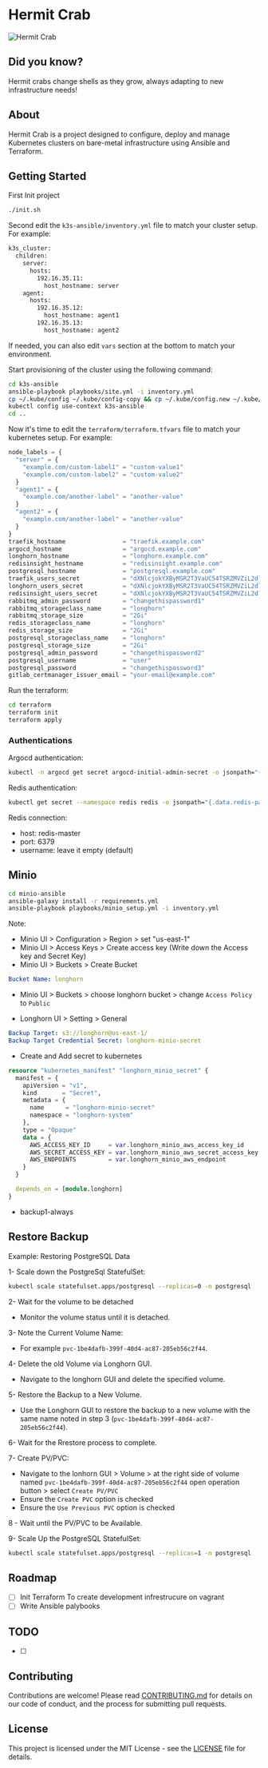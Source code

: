 # Hermit Crab

![Hermit Crab](.images/hermit-crab.png)

## Did you know?

Hermit crabs change shells as they grow, always adapting to new infrastructure needs!

## About

Hermit Crab is a project designed to configure, deploy and manage Kubernetes clusters on bare-metal infrastructure using Ansible and Terraform.

## Getting Started

First Init project

```bash
./init.sh
```

Second edit the `k3s-ansible/inventory.yml` file to match your cluster setup. For example:

```bash
k3s_cluster:
  children:
    server:
      hosts:
        192.16.35.11:
          host_hostname: server
    agent:
      hosts:
        192.16.35.12:
          host_hostname: agent1
        192.16.35.13:
          host_hostname: agent2
```

If needed, you can also edit `vars` section at the bottom to match your environment.

Start provisioning of the cluster using the following command:

```bash
cd k3s-ansible
ansible-playbook playbooks/site.yml -i inventory.yml
cp ~/.kube/config ~/.kube/config-copy && cp ~/.kube/config.new ~/.kube/config
kubectl config use-context k3s-ansible
cd ..
```

Now it's time to edit the `terraform/terraform.tfvars` file to match your kubernetes setup. For example:

```tf
node_labels = {
  "server" = {
    "example.com/custom-label1" = "custom-value1"
    "example.com/custom-label2" = "custom-value2"
  }
  "agent1" = {
    "example.com/another-label" = "another-value"
  }
  "agent2" = {
    "example.com/another-label" = "another-value"
  }
}
traefik_hostname                = "traefik.example.com"
argocd_hostname                 = "argocd.example.com"
longhorn_hostname               = "longhorn.example.com"
redisinsight_hostname           = "redisinsight.example.com"
postgresql_hostname             = "postgresql.example.com"
traefik_users_secret            = "dXNlcjokYXByMSR2T3VaUC54TSRZMVZiL2dlQUNPTEl0bWNodWxHd0YxCgo="
longhorn_users_secret           = "dXNlcjokYXByMSR2T3VaUC54TSRZMVZiL2dlQUNPTEl0bWNodWxHd0YxCgo="
redisinsight_users_secret       = "dXNlcjokYXByMSR2T3VaUC54TSRZMVZiL2dlQUNPTEl0bWNodWxHd0YxCgo="
rabbitmq_admin_password         = "changethispassword1"
rabbitmq_storageclass_name      = "longhorn"
rabbitmq_storage_size           = "2Gi"
redis_storageclass_name         = "longhorn"
redis_storage_size              = "2Gi"
postgresql_storageclass_name    = "longhorn"
postgresql_storage_size         = "2Gi"
postgresql_admin_password       = "changethispassword2"
postgresql_username             = "user"
postgresql_password             = "changethispassword3"
gitlab_certmanager_issuer_email = "your-email@example.com"
```

Run the terraform:

```bash
cd terraform
terraform init
terraform apply
```

### Authentications

Argocd authentication:

```bash
kubectl -n argocd get secret argocd-initial-admin-secret -o jsonpath="{.data.password}" | base64 -d
```

Redis authentication:

```bash
kubectl get secret --namespace redis redis -o jsonpath="{.data.redis-password}" | base64 -d
```

Redis connection:

- host: redis-master
- port: 6379
- username: leave it empty (default)

## Minio

```bash
cd minio-ansible
ansible-galaxy install -r requirements.yml
ansible-playbook playbooks/minio_setup.yml -i inventory.yml
```

Note:

- Minio UI > Configuration > Region > set "us-east-1"
- Minio UI > Access Keys > Create access key (Write down the Access key and Secret Key)
- Minio UI > Buckets > Create Bucket

```yaml
Bucket Name: longhorn
```

- Minio UI > Buckets > choose longhorn bucket > change `Access Policy` to `Public`

- Longhorn UI > Setting > General

```yaml
Backup Target: s3://longhorn@us-east-1/
Backup Target Credential Secret: longhorn-minio-secret
```

- Create and Add secret to kubernetes

```tf
resource "kubernetes_manifest" "longhorn_minio_secret" {
  manifest = {
    apiVersion = "v1",
    kind       = "Secret",
    metadata = {
      name      = "longhorn-minio-secret"
      namespace = "longhorn-system"
    },
    type = "Opaque"
    data = {
      AWS_ACCESS_KEY_ID     = var.longhorn_minio_aws_access_key_id
      AWS_SECRET_ACCESS_KEY = var.longhorn_minio_aws_secret_access_key
      AWS_ENDPOINTS         = var.longhorn_minio_aws_endpoint
    }
  }

  depends_on = [module.longhorn]
}
```

- backup1-always

## Restore Backup

Example: Restoring PostgreSQL Data

1- Scale down the PostgreSql StatefulSet:

```bash
kubectl scale statefulset.apps/postgresql --replicas=0 -n postgresql
```

2- Wait for the volume to be detached

- Monitor the volume status until it is detached.

3- Note the Current Volume Name:

- For example `pvc-1be4dafb-399f-40d4-ac87-205eb56c2f44`.

4- Delete the old Volume via Longhorn GUI.

- Navigate to the longhorn GUI and delete the specified volume.

5- Restore the Backup to a New Volume.

- Use the Longhorn GUI to restore the backup to a new volume with the same name noted in step 3 (`pvc-1be4dafb-399f-40d4-ac87-205eb56c2f44`).

6- Wait for the Rrestore process to complete.

7- Create PV/PVC:

- Navigate to the lonhorn GUI > Volume > at the right side of volume named `pvc-1be4dafb-399f-40d4-ac87-205eb56c2f44` open operation button > select `Create PV/PVC`
- Ensure the `Create PVC` option is checked
- Ensure the `Use Previous PVC` option is checked

8 - Wait until the PV/PVC to be Available.

9- Scale Up the PostgreSQL StatefulSet:

```bash
kubectl scale statefulset.apps/postgresql --replicas=1 -n postgresql
```

## Roadmap

- [ ] Init Terraform To create development infrestrucure on vagrant
- [ ] Write Ansible palybooks

## TODO

- [ ]

## Contributing

Contributions are welcome! Please read [CONTRIBUTING.md](CONTRIBUTING.md) for details on our code of conduct, and the process for submitting pull requests.

## License

This project is licensed under the MIT License - see the [LICENSE](LICENSE) file for details.
